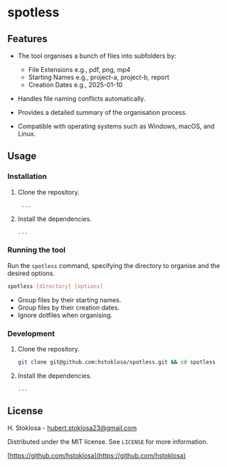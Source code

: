 # spotless

## Features

- The tool organises a bunch of files into subfolders by:

  - File Extensions e.g., pdf, png, mp4
  - Starting Names e.g., project-a, project-b, report
  - Creation Dates e.g., 2025-01-10

- Handles file naming conflicts automatically.

- Provides a detailed summary of the organisation process.

- Compatible with operating systems such as Windows, macOS, and Linux.

## Usage

### Installation

1. Clone the repository.

   ```bash
    ...
   ```

2. Install the dependencies.

   ```bash
   ...
   ```

### Running the tool

Run the `spotless` command, specifying the directory to organise and the desired options.

```bash
spotless [directory] [options]
```

- Group files by their starting names.
- Group files by their creation dates.
- Ignore dotfiles when organising.

### Development

1. Clone the repository.

   ```bash
   git clone git@github.com:hstoklosa/spotless.git && cd spotless
   ```

2. Install the dependencies.

   ```bash
   ...
   ```

## License

H. Stoklosa - hubert.stoklosa23@gmail.com

Distributed under the MIT license. See `LICENSE` for more information.

[https://github.com/hstoklosa](https://github.com/hstoklosa)

